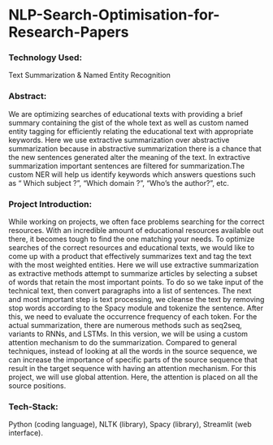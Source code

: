 # NLP-Search-Optimisation-for-Research-Papers
### Technology Used:
Text Summarization & Named Entity Recognition

### Abstract:
We are optimizing searches of educational texts with providing a brief summary containing the gist of the whole text as well as custom named entity tagging for efficiently relating the educational text with appropriate keywords. Here we use extractive summarization over abstractive summarization because in abstractive summarization there is a chance that the new sentences generated alter the meaning of the text. In extractive summarization important sentences are filtered for summarization.The custom NER will help us identify keywords which answers questions such as “ Which subject ?”, “Which domain ?”, “Who’s the author?”, etc.


### Project Introduction: 
While working on projects, we often face problems searching for the correct resources. With an incredible amount of educational resources available out there, it becomes tough to find the one matching your needs. To optimize searches of the correct resources and educational texts, we would like to come up with a product that effectively summarizes text and tag the text with the most weighted entities.
Here we will use extractive summarization as extractive methods attempt to summarize articles by selecting a subset of words that retain the most important points. To do so we take input of the technical text, then convert paragraphs into a list of sentences. The next and most important step is text processing, we cleanse the text by removing stop words according to the Spacy module and tokenize the sentence. After this, we need to evaluate the occurrence frequency of each token.  For the actual summarization, there are numerous methods such as seq2seq, variants to RNNs, and LSTMs. In this version, we will be using a custom attention mechanism to do the summarization. Compared to general techniques, instead of looking at all the words in the source sequence, we can increase the importance of specific parts of the source sequence that result in the target sequence with having an attention mechanism. For this project, we will use global attention. Here, the attention is placed on all the source positions.

### Tech-Stack: 
Python (coding language), NLTK (library), Spacy (library), Streamlit (web interface).

